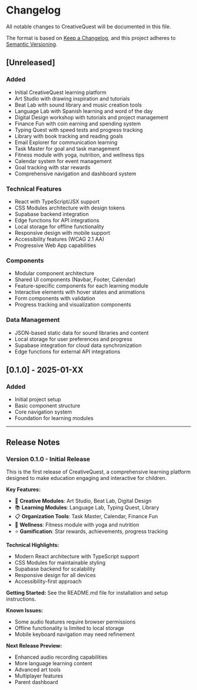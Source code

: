 # Changelog

All notable changes to CreativeQuest will be documented in this file.

The format is based on [Keep a Changelog](https://keepachangelog.com/en/1.0.0/),
and this project adheres to [Semantic Versioning](https://semver.org/spec/v2.0.0.html).

## [Unreleased]

### Added
- Initial CreativeQuest learning platform
- Art Studio with drawing inspiration and tutorials
- Beat Lab with sound library and music creation tools
- Language Lab with Spanish learning and word of the day
- Digital Design workshop with tutorials and project management
- Finance Fun with coin earning and spending system
- Typing Quest with speed tests and progress tracking
- Library with book tracking and reading goals
- Email Explorer for communication learning
- Task Master for goal and task management
- Fitness module with yoga, nutrition, and wellness tips
- Calendar system for event management
- Goal tracking with star rewards
- Comprehensive navigation and dashboard system

### Technical Features
- React with TypeScript/JSX support
- CSS Modules architecture with design tokens
- Supabase backend integration
- Edge functions for API integrations
- Local storage for offline functionality
- Responsive design with mobile support
- Accessibility features (WCAG 2.1 AA)
- Progressive Web App capabilities

### Components
- Modular component architecture
- Shared UI components (Navbar, Footer, Calendar)
- Feature-specific components for each learning module
- Interactive elements with hover states and animations
- Form components with validation
- Progress tracking and visualization components

### Data Management
- JSON-based static data for sound libraries and content
- Local storage for user preferences and progress
- Supabase integration for cloud data synchronization
- Edge functions for external API integrations

## [0.1.0] - 2025-01-XX

### Added
- Initial project setup
- Basic component structure
- Core navigation system
- Foundation for learning modules

---

## Release Notes

### Version 0.1.0 - Initial Release

This is the first release of CreativeQuest, a comprehensive learning platform designed to make education engaging and interactive for children.

**Key Features:**
- 🎨 **Creative Modules**: Art Studio, Beat Lab, Digital Design
- 📚 **Learning Modules**: Language Lab, Typing Quest, Library
- 📋 **Organization Tools**: Task Master, Calendar, Finance Fun
- 💪 **Wellness**: Fitness module with yoga and nutrition
- ⭐ **Gamification**: Star rewards, achievements, progress tracking

**Technical Highlights:**
- Modern React architecture with TypeScript support
- CSS Modules for maintainable styling
- Supabase backend for scalability
- Responsive design for all devices
- Accessibility-first approach

**Getting Started:**
See the README.md file for installation and setup instructions.

**Known Issues:**
- Some audio features require browser permissions
- Offline functionality is limited to local storage
- Mobile keyboard navigation may need refinement

**Next Release Preview:**
- Enhanced audio recording capabilities
- More language learning content
- Advanced art tools
- Multiplayer features
- Parent dashboard